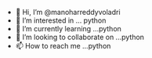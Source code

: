 - 👋 Hi, I’m @manoharreddyvoladri
- 👀 I’m interested in ... python
- 🌱 I’m currently learning ...python
- 💞️ I’m looking to collaborate on ...python
- 📫 How to reach me ...python

<!---
manoharreddyvoladri/manoharreddyvoladri is a ✨ special ✨ repository because its `README.md` (this file) appears on your GitHub profile.
You can click the Preview link to take a look at your changes.
--->
